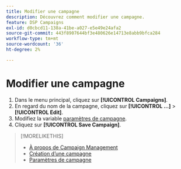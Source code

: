 ```yaml
---
title: Modifier une campagne
description: Découvrez comment modifier une campagne.
feature: DSP Campaigns
exl-id: d0cbcd11-138a-41be-a027-e5e49e24afa2
source-git-commit: 443f8907644bf3e480626e14713e8abb9bfca284
workflow-type: tm+mt
source-wordcount: '36'
ht-degree: 2%

---
```


# Modifier une campagne

1. Dans le menu principal, cliquez sur **[!UICONTROL Campaigns]**.
1. En regard du nom de la campagne, cliquez sur  **[!UICONTROL ...]** > **[!UICONTROL Edit]**.
1. Modifiez la variable [paramètres de campagne](campaign-settings.md).
1. Cliquez sur **[!UICONTROL Save Campaign]**.

>[!MORELIKETHIS]
>
>* [À propos de Campaign Management](campaign-about.md)
>* [Création d’une campagne](campaign-create.md)
>* [Paramètres de campagne](campaign-settings.md)

